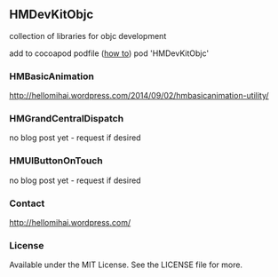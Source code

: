 ## HMDevKitObjc

collection of libraries for objc development

add to cocoapod podfile ([how to](http://hellomihai.wordpress.com/2014/09/03/cocoapods-using-and-creating-your-own))
		pod 'HMDevKitObjc'


### HMBasicAnimation
http://hellomihai.wordpress.com/2014/09/02/hmbasicanimation-utility/

### HMGrandCentralDispatch
no blog post yet - request if desired

### HMUIButtonOnTouch
no blog post yet - request if desired


### Contact
http://hellomihai.wordpress.com/

### License

Available under the MIT License. See the LICENSE file for more.